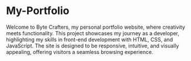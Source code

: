 # My-Portfolio
Welcome to Byte Crafters, my personal portfolio website, where creativity meets functionality. This project showcases my journey as a developer, highlighting my skills in front-end development with HTML, CSS, and JavaScript. The site is designed to be responsive, intuitive, and visually appealing, offering visitors a seamless browsing experience.
